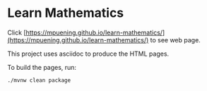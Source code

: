 Learn Mathematics
=================

Click [https://mpuening.github.io/learn-mathematics/](https://mpuening.github.io/learn-mathematics/) 
to see web page.

This project uses asciidoc to produce the HTML pages.

To build the pages, run:

```
./mvnw clean package
```
